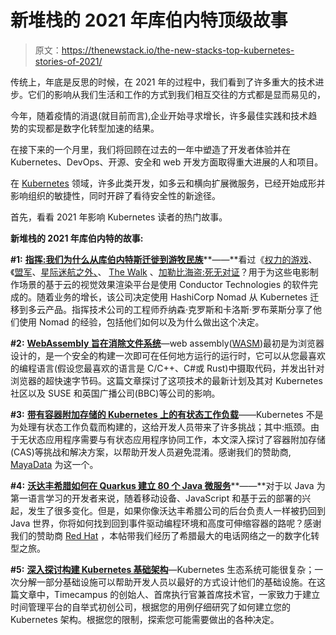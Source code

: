 # 新堆栈的 2021 年库伯内特顶级故事

> 原文：<https://thenewstack.io/the-new-stacks-top-kubernetes-stories-of-2021/>

传统上，年底是反思的时候，在 2021 年的过程中，我们看到了许多重大的技术进步。它们的影响从我们生活和工作的方式到我们相互交往的方式都是显而易见的，

今年，随着疫情的消退(就目前而言),企业开始寻求增长，许多最佳实践和技术趋势的实现都是数字化转型加速的结果。

在接下来的一个月里，我们将回顾在过去的一年中塑造了开发者体验并在 Kubernetes、DevOps、开源、安全和 web 开发方面取得重大进展的人和项目。

在 [Kubernetes](https://thenewstack.io/category/kubernetes/) 领域，许多此类开发，如多云和横向扩展微服务，已经开始成形并影响组织的敏捷性，同时开辟了看待安全性的新途径。

首先，看看 2021 年影响 Kubernetes 读者的热门故事。

**新堆栈的 2021 年库伯内特的故事:**

**#1:** [**指挥:我们为什么从库伯内特斯迁徙到游牧民族**](https://thenewstack.io/conductor-why-we-migrated-from-kubernetes-to-nomad)**——**看过《[权力的游戏](https://www.imdb.com/title/tt0944947/?ref_=nv_sr_srsg_0)、《[盟军](https://www.imdb.com/title/tt3640424/?ref_=fn_al_tt_1)、[星际迷航之外、](https://www.imdb.com/title/tt2660888/?ref_=fn_al_tt_2)、 [The Walk](https://www.imdb.com/title/tt3488710/?ref_=fn_al_tt_1) 、[加勒比海盗:死无对证](https://www.imdb.com/title/tt1790809/?ref_=fn_al_tt_1)？用于为这些电影制作场景的基于云的视觉效果渲染平台是使用 Conductor Technologies 的软件完成的。随着业务的增长，该公司决定使用 HashiCorp Nomad 从 Kubernetes 迁移到多云产品。指挥技术公司的工程师乔纳森·克罗斯和卡洛斯·罗布莱斯分享了他们使用 Nomad 的经验，包括他们如何以及为什么做出这个决定。

**#2:** [**WebAssembly 旨在消除文件系统**](https://thenewstack.io/webassembly-aims-to-eliminate-the-file-system)—web assembly([WASM](https://webassembly.org/))最初是为浏览器设计的，是一个安全的构建一次即可在任何地方运行的运行时，它可以从您最喜欢的编程语言(假设您最喜欢的语言是 C/C++、C#或 Rust)中摄取代码，并发出针对浏览器的超快速字节码。这篇文章探讨了这项技术的最新计划及其对 Kubernetes 社区以及 SUSE 和英国广播公司(BBC)等公司的影响。

**#3:** [**带有容器附加存储的 Kubernetes 上的有状态工作负载**](https://thenewstack.io/stateful-workloads-on-kubernetes-with-container-attached-storage)——Kubernetes 不是为处理有状态工作负载而构建的，这给开发人员带来了许多挑战；其中:瓶颈。由于无状态应用程序需要与有状态应用程序协同工作，本文深入探讨了容器附加存储(CAS)等挑战和解决方案，以帮助开发人员避免混淆。感谢我们的赞助商, [MayaData](https://mayadata.io/?utm_content=inline-mention) 为这一个。

**#4:** [**沃达丰希腊如何在 Quarkus 建立 80 个 Java 微服务**](https://thenewstack.io/how-vodafone-greece-built-80-java-microservices-in-quarkus)**——**对于以 Java 为第一语言学习的开发者来说，随着移动设备、JavaScript 和基于云的部署的兴起，发生了很多变化。但是，如果你像沃达丰希腊公司的后台负责人一样被扔回到 Java 世界，你将如何找到回到事件驱动编程环境和高度可伸缩容器的路呢？感谢我们的赞助商 [Red Hat](https://puppet.com/?utm_content=inline-mention) ，本帖带我们经历了希腊最大的电话网络之一的数字化转型之旅。

**#5:** [**深入探讨构建 Kubernetes 基础架构**](https://thenewstack.io/a-deep-dive-into-architecting-a-kubernetes-infrastructure)—Kubernetes 生态系统可能很复杂；一次分解一部分基础设施可以帮助开发人员以最好的方式设计他们的基础设施。在这篇文章中，Timecampus 的创始人、首席执行官兼首席技术官，一家致力于建立时间管理平台的自举式初创公司，根据您的用例仔细研究了如何建立您的 Kubernetes 架构。根据您的限制，探索您可能需要做出的各种决定。

<svg xmlns:xlink="http://www.w3.org/1999/xlink" viewBox="0 0 68 31" version="1.1"><title>Group</title> <desc>Created with Sketch.</desc></svg>